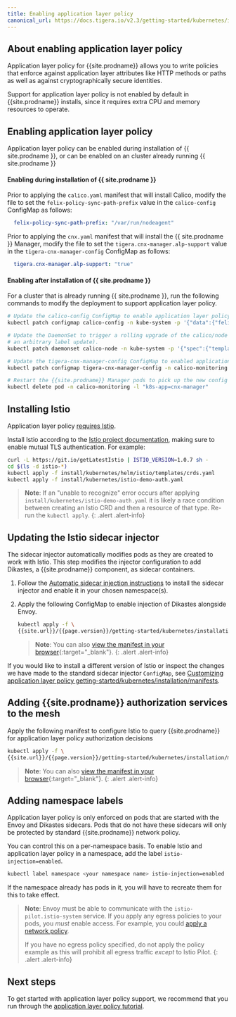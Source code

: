 ```yaml
---
title: Enabling application layer policy
canonical_url: https://docs.tigera.io/v2.3/getting-started/kubernetes/installation/app-layer-policy
---
```


## About enabling application layer policy

Application layer policy for {{site.prodname}} allows you to write policies that
enforce against application layer attributes like HTTP methods or paths as well as
against cryptographically secure identities.

Support for application layer policy is not enabled by default in
{{site.prodname}} installs, since it requires extra CPU and memory resources to
operate.

## Enabling application layer policy

Application layer policy can be enabled during installation of {{ site.prodname }}, or can be enabled on an cluster
already running {{ site.prodname }}

#### Enabling during installation of {{ site.prodname }}

Prior to applying the `calico.yaml` manifest that will install Calico, modify the file to set the
`felix-policy-sync-path-prefix` value in the `calico-config` ConfigMap as follows:

```yaml
  felix-policy-sync-path-prefix: "/var/run/nodeagent"
```

Prior to applying the `cnx.yaml` manifest that will install the {{ site.prodname }} Manager, modify the
file to set the `tigera.cnx-manager.alp-support` value in the `tigera-cnx-manager-config` ConfigMap as follows:

```yaml
  tigera.cnx-manager.alp-support: "true"
```

#### Enabling after installation of {{ site.prodname }}

For a cluster that is already running {{ site.prodname }}, run the following commands to modify the deployment
to support application layer policy.

```bash
# Update the calico-config ConfigMap to enable application layer policy.
kubectl patch configmap calico-config -n kube-system -p '{"data":{"felix-policy-sync-path-prefix":"/var/run/nodeagent"}}'

# Update the DaemonSet to trigger a rolling upgrade of the calico/node containers (we apply
# an arbitrary label update).
kubectl patch daemonset calico-node -n kube-system -p '{"spec":{"template":{"metadata":{"labels":{"projectcalico.org/application-layer-support":"true"}}}}}'

# Update the tigera-cnx-manager-config ConfigMap to enabled application layer policy support in the UI.
kubectl patch configmap tigera-cnx-manager-config -n calico-monitoring -p '{"data":{"tigera.cnx-manager.alp-support":"true"}}'

# Restart the {{site.prodname}} Manager pods to pick up the new config
kubectl delete pod -n calico-monitoring -l "k8s-app=cnx-manager"
```

## Installing Istio

Application layer policy [requires Istio](../requirements#application-layer-policy-requirements).

Install Istio according to the [Istio project documentation](https://istio.io/docs/setup/kubernetes/), making sure to enable mutual TLS authentication. For example:

```bash
curl -L https://git.io/getLatestIstio | ISTIO_VERSION=1.0.7 sh - 
cd $(ls -d istio-*)
kubectl apply -f install/kubernetes/helm/istio/templates/crds.yaml
kubectl apply -f install/kubernetes/istio-demo-auth.yaml
```

> **Note**: If an "unable to recognize" error occurs after applying `install/kubernetes/istio-demo-auth.yaml` it is likely a race
> condition between creating an Istio CRD and then a resource of that type. Re-run the `kubectl apply`.
{: .alert .alert-info}

## Updating the Istio sidecar injector

The sidecar injector automatically modifies pods as they are created to work
with Istio. This step modifies the injector configuration to add Dikastes, a
{{site.prodname}} component, as sidecar containers.

1. Follow the [Automatic sidecar injection instructions](https://archive.istio.io/v1.0/docs/setup/kubernetes/sidecar-injection/#automatic-sidecar-injection)
   to install the sidecar injector and enable it in your chosen namespace(s).

1. Apply the following ConfigMap to enable injection of Dikastes alongside Envoy.

   ```bash
   kubectl apply -f \
   {{site.url}}/{{page.version}}/getting-started/kubernetes/installation/manifests/app-layer-policy/istio-inject-configmap.yaml
   ```

	 > **Note**: You can also
   > [view the manifest in your browser](/{{page.version}}/getting-started/kubernetes/installation/manifests/app-layer-policy/istio-inject-configmap.yaml){:target="_blank"}.
   {: .alert .alert-info}

If you would like to install a different version of Istio or inspect the changes
we have made to the standard sidecar injector `ConfigMap`, see
[Customizing application layer policy getting-started/kubernetes/installation/manifests](config-options#customizing-application-layer-policy-manifests).

## Adding {{site.prodname}} authorization services to the mesh

Apply the following manifest to configure Istio to query {{site.prodname}} for application layer policy authorization decisions

```bash
kubectl apply -f \
{{site.url}}/{{page.version}}/getting-started/kubernetes/installation/manifests/app-layer-policy/istio-app-layer-policy.yaml
```

> **Note**: You can also
> [view the manifest in your browser](/{{page.version}}/getting-started/kubernetes/installation/manifests/app-layer-policy/istio-app-layer-policy.yaml){:target="_blank"}.
{: .alert .alert-info}

## Adding namespace labels

Application layer policy is only enforced on pods that are started with the
Envoy and Dikastes sidecars.  Pods that do not have these sidecars will
only be protected by standard {{site.prodname}} network policy.

You can control this on a per-namespace basis.  To enable Istio and application
layer policy in a namespace, add the label `istio-injection=enabled`.

```bash
kubectl label namespace <your namespace name> istio-injection=enabled
```

If the namespace already has pods in it, you will have to recreate them for this
to take effect.

> **Note**: Envoy must be able to communicate with the
> `istio-pilot.istio-system` service. If you apply any egress policies to your
> pods, you *must* enable access. For example, you could
> [apply a network policy](/{{page.version}}/getting-started/kubernetes/installation/manifests/app-layer-policy/allow-istio-pilot.yaml).
>
> If you have no egress policy specified, do not apply the policy example as this will prohibit all egress
> traffic *except* to Istio Pilot.
{: .alert .alert-info}

## Next steps

To get started with application layer policy support, we recommend that you run through the
[application layer policy tutorial]({{site.url}}/{{page.version}}/security/app-layer-policy/).

